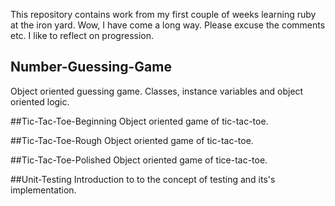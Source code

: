 This repository contains work from my first couple of weeks learning ruby at the iron yard. Wow, I have come a long way. Please excuse the comments etc. I like to reflect on progression. 

## Number-Guessing-Game
Object oriented guessing game. Classes, instance variables and object oriented logic. 


##Tic-Tac-Toe-Beginning
Object oriented game of tic-tac-toe. 


##Tic-Tac-Toe-Rough
Object oriented game of tic-tac-toe.
  

##Tic-Tac-Toe-Polished
Object oriented game of tice-tac-toe.


##Unit-Testing
Introduction to to the concept of testing and its's implementation.

